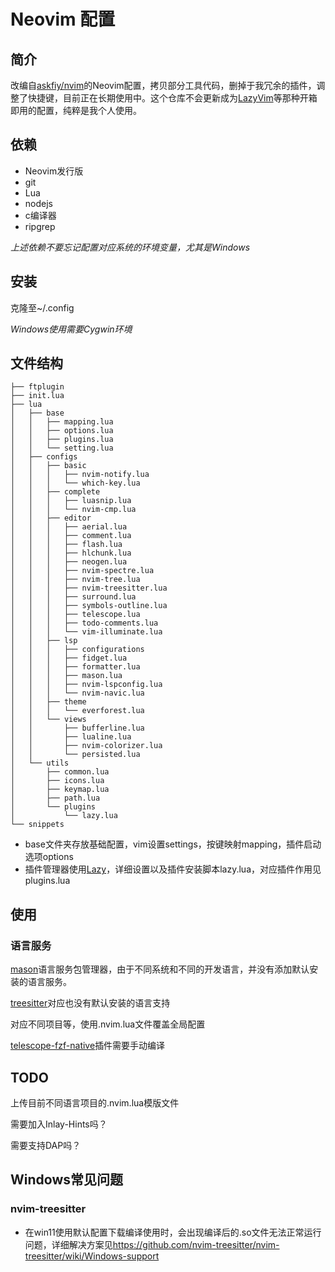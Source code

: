 # Neovim 配置
## 简介
改编自[askfiy/nvim][askfiy]的Neovim配置，拷贝部分工具代码，删掉于我冗余的插件，调整了快捷键，目前正在长期使用中。这个仓库不会更新成为[LazyVim]等那种开箱即用的配置，纯粹是我个人使用。
## 依赖
- Neovim发行版
- git
- Lua
- nodejs
- c编译器
- ripgrep

_上述依赖不要忘记配置对应系统的环境变量，尤其是Windows_

## 安装
克隆至~/.config

_Windows使用需要Cygwin环境_

## 文件结构
```
├── ftplugin
├── init.lua
├── lua
│   ├── base
│   │   ├── mapping.lua
│   │   ├── options.lua
│   │   ├── plugins.lua
│   │   └── setting.lua
│   ├── configs
│   │   ├── basic
│   │   │   ├── nvim-notify.lua
│   │   │   └── which-key.lua
│   │   ├── complete
│   │   │   ├── luasnip.lua
│   │   │   └── nvim-cmp.lua
│   │   ├── editor
│   │   │   ├── aerial.lua
│   │   │   ├── comment.lua
│   │   │   ├── flash.lua
│   │   │   ├── hlchunk.lua
│   │   │   ├── neogen.lua
│   │   │   ├── nvim-spectre.lua
│   │   │   ├── nvim-tree.lua
│   │   │   ├── nvim-treesitter.lua
│   │   │   ├── surround.lua
│   │   │   ├── symbols-outline.lua
│   │   │   ├── telescope.lua
│   │   │   ├── todo-comments.lua
│   │   │   └── vim-illuminate.lua
│   │   ├── lsp
│   │   │   ├── configurations
│   │   │   ├── fidget.lua
│   │   │   ├── formatter.lua
│   │   │   ├── mason.lua
│   │   │   ├── nvim-lspconfig.lua
│   │   │   └── nvim-navic.lua
│   │   ├── theme
│   │   │   └── everforest.lua
│   │   └── views
│   │       ├── bufferline.lua
│   │       ├── lualine.lua
│   │       ├── nvim-colorizer.lua
│   │       └── persisted.lua
│   └── utils
│       ├── common.lua
│       ├── icons.lua
│       ├── keymap.lua
│       ├── path.lua
│       └── plugins
│           └── lazy.lua
└── snippets
```
- base文件夹存放基础配置，vim设置settings，按键映射mapping，插件启动选项options
- 插件管理器使用[Lazy]，详细设置以及插件安装脚本lazy.lua，对应插件作用见plugins.lua

## 使用
### 语言服务
[mason]语言服务包管理器，由于不同系统和不同的开发语言，并没有添加默认安装的语言服务。

[treesitter]对应也没有默认安装的语言支持

对应不同项目等，使用.nvim.lua文件覆盖全局配置

[telescope-fzf-native]插件需要手动编译

## TODO
上传目前不同语言项目的.nvim.lua模版文件

需要加入Inlay-Hints吗？

需要支持DAP吗？

## Windows常见问题
### nvim-treesitter
- 在win11使用默认配置下载编译使用时，会出现编译后的.so文件无法正常运行问题，详细解决方案见<https://github.com/nvim-treesitter/nvim-treesitter/wiki/Windows-support>




[askfiy]: https://github.com/askfiy/nvim
[LazyVim]: https://github.com/LazyVim/LazyVim
[Lazy]: https://github.com/folke/lazy.nvim
[mason]: https://github.com/williamboman/mason.nvim
[treesitter]: https://github.com/nvim-treesitter/nvim-treesitter
[telescope-fzf-native]: https://github.com/nvim-telescope/telescope-fzf-native.nvim
